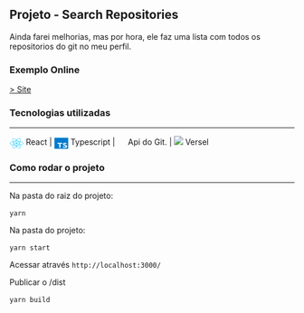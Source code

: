 ## Projeto - Search Repositories
Ainda farei melhorias, mas por hora, ele faz uma lista com todos os repositorios do git no meu perfil.<br/>

### Exemplo Online 

[> Site](https://search-repositories-sooty.vercel.app/)

### Tecnologias utilizadas
---
<img align="center" alt="Sandro-React" height="20" width="25" src="https://raw.githubusercontent.com/devicons/devicon/master/icons/react/react-original.svg"> React |
<img align="center" alt="Sandro-Ts" height="20" width="25" src="https://raw.githubusercontent.com/devicons/devicon/master/icons/typescript/typescript-plain.svg"> Typescript |
<img src="https://cdn.jsdelivr.net/gh/devicons/devicon/icons/fastapi/fastapi-original.svg" height="15" width="15"/> Api do Git. |
<img src="https://img.shields.io/badge/Vercel-000000?style=for-the-badge&logo=vercel&logoColor=white" height="15"/> Versel 

### Como rodar o projeto

---
Na pasta do raiz do projeto:

```
yarn
```
Na pasta do projeto:

```
yarn start
```
Acessar através `http://localhost:3000/`

Publicar o /dist 
```
yarn build
```


